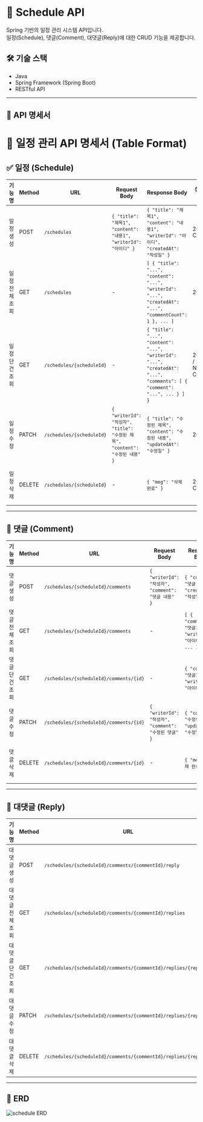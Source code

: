 # 📅 Schedule API

Spring 기반의 일정 관리 시스템 API입니다.  
일정(Schedule), 댓글(Comment), 대댓글(Reply)에 대한 CRUD 기능을 제공합니다.

## 🛠️ 기술 스택

- Java
- Spring Framework (Spring Boot)
- RESTful API

---

## 📌 API 명세서
# 📅 일정 관리 API 명세서 (Table Format)

## ✅ 일정 (Schedule)

| 기능명       | Method | URL                       | Request Body                                                                 | Response Body                                                                                                             | 상태 코드         | 예외 처리                                                                 |
|--------------|--------|---------------------------|-------------------------------------------------------------------------------|---------------------------------------------------------------------------------------------------------------------------|-------------------|----------------------------------------------------------------------------|
| 일정 생성     | POST   | `/schedules`              | `{ "title": "제목1", "content": "내용1", "writerId": "아이디" }`              | `{ "title": "제목1", "content": "내용1", "writerId": "아이디", "createdAt": "작성일" }`                                    | 201 Created       | 400 Bad Request `{ "msg": "필수 항목이 누락되었습니다." }`                 |
| 일정 전체 조회 | GET    | `/schedules`              | -                                                                             | `[ { "title": "...", "content": "...", "writerId": "...", "createdAt": "...", "commentCount": 1 }, ... ]`               | 200 OK            | -                                                                          |
| 일정 단건 조회 | GET    | `/schedules/{scheduleId}` | -                                                                             | `{ "title": "...", "content": "...", "writerId": "...", "createdAt": "...", "comments": [ { "comment": "...", ... } ] }` | 200 OK / 204 No Content | -                                                                      |
| 일정 수정     | PATCH  | `/schedules/{scheduleId}` | `{ "writerId": "작성자", "title": "수정된 제목", "content": "수정된 내용" }`   | `{ "title": "수정된 제목", "content": "수정된 내용", "updatedAt": "수정일" }`                                             | 200 OK            | 403 Forbidden `{ "msg": "수정 권한이 없습니다." }`                         |
| 일정 삭제     | DELETE | `/schedules/{scheduleId}` | -                                                                             | `{ "meg": "삭제 완료" }`                                                                                                  | 204 No Content    | 403 Forbidden `{ "msg": "삭제 권한이 없습니다." }`                         |

---

## 💬 댓글 (Comment)

| 기능명       | Method | URL                                      | Request Body                                             | Response Body                                                   | 상태 코드         | 예외 처리                                                                 |
|--------------|--------|------------------------------------------|-----------------------------------------------------------|------------------------------------------------------------------|-------------------|----------------------------------------------------------------------------|
| 댓글 생성     | POST   | `/schedules/{scheduleId}/comments`       | `{ "writerId": "작성자", "comment": "댓글 내용" }`         | `{ "comment": "댓글 내용", "createdAt": "작성일" }`             | 201 Created       | 400 Bad Request `{ "msg": "필수 항목이 누락되었습니다." }`                 |
| 댓글 전체 조회 | GET    | `/schedules/{scheduleId}/comments`       | -                                                         | `[ { "comment": "댓글1", "writerId": "아이디" }, ... ]`          | 200 OK            | -                                                                          |
| 댓글 단건 조회 | GET    | `/schedules/{scheduleId}/comments/{id}`  | -                                                         | `{ "comment": "댓글1", "writerId": "아이디" }`                  | 200 OK / 204 No Content | -                                                                    |
| 댓글 수정     | PATCH  | `/schedules/{scheduleId}/comments/{id}`  | `{ "writerId": "작성자", "comment": "수정된 댓글" }`       | `{ "comment": "수정된 댓글", "updatedAt": "수정일" }`           | 200 OK            | 403 Forbidden `{ "msg": "수정 권한이 없습니다." }`                         |
| 댓글 삭제     | DELETE | `/schedules/{scheduleId}/comments/{id}`  | -                                                         | `{ "meg": "삭제 완료" }`                                        | 204 No Content    | 403 Forbidden `{ "msg": "삭제 권한이 없습니다." }`                         |

---

## 🔁 대댓글 (Reply)

| 기능명       | Method | URL                                                                 | Request Body                                                | Response Body                                                                                      | 상태 코드         | 예외 처리                                                                 |
|--------------|--------|----------------------------------------------------------------------|--------------------------------------------------------------|-------------------------------------------------------------------------------------------------------|-------------------|----------------------------------------------------------------------------|
| 대댓글 생성   | POST   | `/schedules/{scheduleId}/comments/{commentId}/reply`                | `{ "writerId": "작성자", "reply": "대댓글 내용" }`           | `{ "reply": "대댓글 내용", "createdAt": "작성일" }`                                                  | 201 Created       | 400 Bad Request `{ "msg": "필수 항목이 누락되었습니다." }`                 |
| 대댓글 전체 조회 | GET    | `/schedules/{scheduleId}/comments/{commentId}/replies`              | -                                                            | `[ { "comment": "...", "commentWriterId": "...", "reply": "...", "replyWriterId": "..." }, ... ]`   | 200 OK            | -                                                                          |
| 대댓글 단건 조회 | GET    | `/schedules/{scheduleId}/comments/{commentId}/replies/{replyId}`    | -                                                            | `{ "comment": "...", "commentWriterId": "...", "reply": "...", "replyWriterId": "..." }`            | 200 OK / 204 No Content | -                                                                    |
| 대댓글 수정   | PATCH  | `/schedules/{scheduleId}/comments/{commentId}/replies/{replyId}`    | `{ "writerId": "작성자", "reply": "수정된 대댓글" }`         | `{ "reply": "수정된 대댓글", "updatedAt": "수정일" }`                                               | 200 OK            | 403 Forbidden `{ "msg": "수정 권한이 없습니다." }`                         |
| 대댓글 삭제   | DELETE | `/schedules/{scheduleId}/comments/{commentId}/replies/{replyId}`    | -                                                            | `{ "meg": "삭제 완료" }`                                                                             | 204 No Content    | 403 Forbidden `{ "msg": "삭제 권한이 없습니다." }`                         |


---

## 📌 ERD
![schedule ERD](scheduleERD수정.png)
